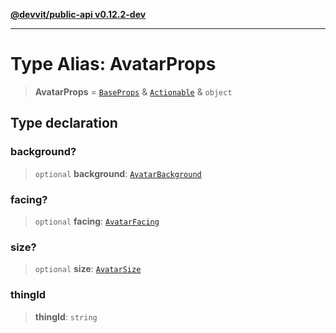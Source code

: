 [**@devvit/public-api v0.12.2-dev**](../../../../../../README.md)

---

# Type Alias: AvatarProps

> **AvatarProps** = [`BaseProps`](BaseProps.md) & [`Actionable`](Actionable.md) & `object`

## Type declaration

### background?

> `optional` **background**: [`AvatarBackground`](AvatarBackground.md)

### facing?

> `optional` **facing**: [`AvatarFacing`](AvatarFacing.md)

### size?

> `optional` **size**: [`AvatarSize`](AvatarSize.md)

### thingId

> **thingId**: `string`
